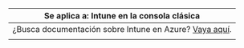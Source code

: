 |Se aplica a: Intune en la consola clásica |
|--|
|¿Busca documentación sobre Intune en Azure? [Vaya aquí](https://docs.microsoft.com/intune/what-is-intune).|
| |

